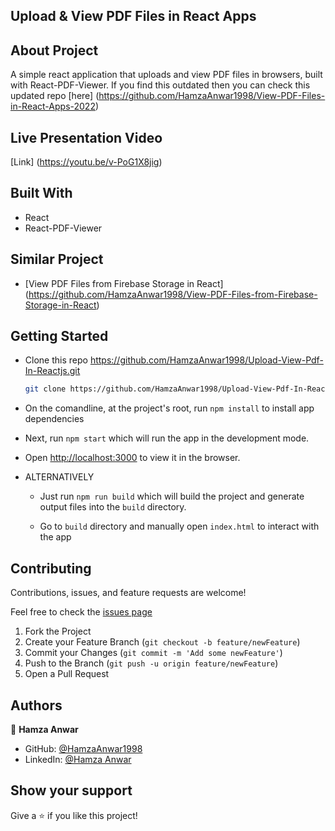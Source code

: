 ## Upload & View PDF Files in React Apps

## About Project

A simple react application that uploads and view PDF files in browsers, built with React-PDF-Viewer. If you find this outdated then you can check this updated repo [here] (https://github.com/HamzaAnwar1998/View-PDF-Files-in-React-Apps-2022)

## Live Presentation Video

[Link] (https://youtu.be/v-PoG1X8jig) 

## Built With

* React
* React-PDF-Viewer

## Similar Project

* [View PDF Files from Firebase Storage in React] (https://github.com/HamzaAnwar1998/View-PDF-Files-from-Firebase-Storage-in-React)

## Getting Started

* Clone this repo <https://github.com/HamzaAnwar1998/Upload-View-Pdf-In-Reactjs.git>

    ```bash
    git clone https://github.com/HamzaAnwar1998/Upload-View-Pdf-In-Reactjs.git
    ```

* On the comandline, at the project's root, run ```npm install``` to install app dependencies

* Next, run ```npm start``` which will run the app in the development mode.

* Open [http://localhost:3000](http://localhost:3000) to view it in the browser.

* ALTERNATIVELY

  * Just run ```npm run build``` which will build the project and generate output files into the ```build``` directory.

  * Go to ```build``` directory and manually open ```index.html``` to interact with the app


## Contributing

Contributions, issues, and feature requests are welcome!

Feel free to check the [issues page](../../issues)

  1. Fork the Project
  2. Create your Feature Branch (`git checkout -b feature/newFeature`)
  3. Commit your Changes (`git commit -m 'Add some newFeature'`)
  4. Push to the Branch (`git push -u origin feature/newFeature`)
  5. Open a Pull Request

## Authors

👤 **Hamza Anwar**

- GitHub: [@HamzaAnwar1998](https://github.com/HamzaAnwar1998/)
- LinkedIn: [@Hamza Anwar](https://www.linkedin.com/in/hamza-anwar75/)

## Show your support

Give a ⭐️ if you like this project!
